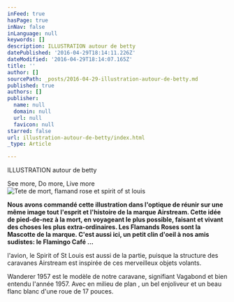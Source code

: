 ```yaml
---
inFeed: true
hasPage: true
inNav: false
inLanguage: null
keywords: []
description: ILLUSTRATION autour de betty
datePublished: '2016-04-29T18:14:11.226Z'
dateModified: '2016-04-29T18:14:07.165Z'
title: ''
author: []
sourcePath: _posts/2016-04-29-illustration-autour-de-betty.md
published: true
authors: []
publisher:
  name: null
  domain: null
  url: null
  favicon: null
starred: false
url: illustration-autour-de-betty/index.html
_type: Article

---
```

ILLUSTRATION autour de betty

See more, Do more, Live more
![Tete de mort, flamand rose et spirit of st louis](https://s3-us-west-2.amazonaws.com/the-grid-img/p/8b3b7c16a822724d33181f176741e1b095c86df8.jpg)

**Nous avons commandé cette illustration dans l'optique de réunir sur une même image tout l'esprit et l'histoire de la marque Airstream. Cette idée de pied-de-nez à la mort, en voyageant le plus possible, faisant et vivant des choses les plus extra-ordinaires. Les Flamands Roses sont la Mascotte de la marque. C'est aussi ici, un petit clin d'oeil à nos amis sudistes: le Flamingo Café ...**

l'avion, le Spirit of St Louis est aussi de la partie, puisque la structure des caravanes Airstream est inspirée de ces merveilleux objets volants.

Wanderer 1957 est le modèle de notre caravane, signifiant Vagabond et bien entendu l'année 1957\. Avec en milieu de plan , un bel enjoliveur et un beau flanc blanc d'une roue de 17 pouces.